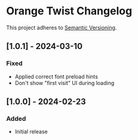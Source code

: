 # Orange Twist Changelog

This project adheres to [Semantic Versioning](https://semver.org/spec/v2.0.0.html).

## [1.0.1] - 2024-03-10

### Fixed

* Applied correct font preload hints
* Don't show "first visit" UI during loading

## [1.0.0] - 2024-02-23

### Added

* Initial release
